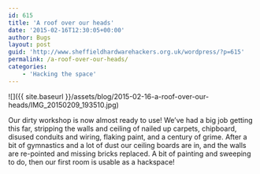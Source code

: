 ```yaml
---
id: 615
title: 'A roof over our heads'
date: '2015-02-16T12:30:05+00:00'
author: Bugs
layout: post
guid: 'http://www.sheffieldhardwarehackers.org.uk/wordpress/?p=615'
permalink: /a-roof-over-our-heads/
categories:
    - 'Hacking the space'
---
```


![]({{ site.baseurl }}/assets/blog/2015-02-16-a-roof-over-our-heads/IMG_20150209_193510.jpg)

Our dirty workshop is now almost ready to use! We’ve had a big job getting this far, stripping the walls and ceiling of nailed up carpets, chipboard, disused conduits and wiring, flaking paint, and a century of grime. After a bit of gymnastics and a lot of dust our ceiling boards are in, and the walls are re-pointed and missing bricks replaced. A bit of painting and sweeping to do, then our first room is usable as a hackspace!
<!--- path/to this posts images is ![]({{ site.baseurl }}/assets/blog/2015-02-16-a-roof-over-our-heads/ --->